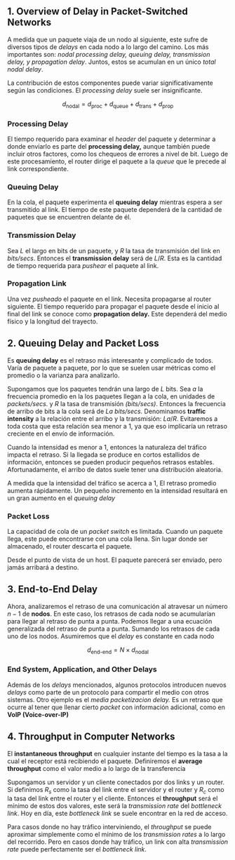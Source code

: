## 1. Overview of Delay in Packet-Switched Networks

A medida que un paquete viaja de un nodo al siguiente, este sufre de diversos tipos de *delays* en cada nodo a lo largo del camino. Los más importantes son: *nodal processing delay, queuing delay, transmission delay, y propagation delay*. Juntos, estos se acumulan en un único *total nodal delay*.

La contribución de estos componentes puede variar significativamente según las condiciones. El *processing delay* suele ser insignificante.

$$
d_{\text{nodal}} = d_{\text{proc}} + d_{\text{queue}} + d_{\text{trans}} + d_{\text{prop}}
$$

### Processing Delay

El tiempo requerido para examinar el *header* del paquete y determinar a donde enviarlo es parte del **processing delay,** aunque también puede incluir otros factores, como los chequeos de errores a nivel de bit. Luego de este procesamiento, el router dirige el paquete a la *queue* que le precede al link correspondiente.

### Queuing Delay

En la cola, el paquete experimenta el **queuing delay** mientras espera a ser transmitido al link. El tiempo de este paquete dependerá de la cantidad de paquetes que se encuentren delante de él.

### Transmission Delay

Sea $L$ el largo en bits de un paquete, y $R$ la tasa de transmisión del link en *bits/secs*. Entonces el **transmission delay** será de $L/R$. Esta es la cantidad de tiempo requerida para *pushear* el paquete al link.

### Propagation Link

Una vez *pusheado* el paquete en el link. Necesita propagarse al router siguiente. El tiempo requerido para propagar el paquete desde el inicio al final del link se conoce como **propagation delay.** Este dependerá del medio físico y la longitud del trayecto.

## 2. Queuing Delay and Packet Loss

Es **queuing delay** es el retraso más interesante y complicado de todos. Varía de paquete a paquete, por lo que se suelen usar métricas como el promedio o la varianza para analizarlo.

Supongamos que los paquetes tendrán una largo de $L$ bits. Sea $a$ la frecuencia promedio en la los paquetes llegan a la cola, en unidades de *packets/secs*. y $R$ la tasa de transmisión *(bits/secs)*. Entonces la frecuencia de arribo de bits a la cola será de $La$ *bits/secs.* Denominamos **traffic intensity** a la relación entre el arribo y la transmisión: $La/R$. Evitaremos a toda costa que esta relación sea menor a 1, ya que eso implicaría un retraso creciente en el envío de información.

Cuando la intensidad es menor a 1, entonces la naturaleza del tráfico impacta el retraso. Si la llegada se produce en cortos estallidos de información, entonces se pueden producir pequeños retrasos estables. Afortunadamente, el arribo de datos suele tener una distribución aleatoria.

A medida que la intensidad del tráfico se acerca a 1, El retraso promedio aumenta rápidamente. Un pequeño incremento en la intensidad resultará en un gran aumento en el *queuing delay*

### Packet Loss

La capacidad de cola de un *packet switch* es limitada. Cuando un paquete llega, este puede encontrarse con una cola llena. Sin lugar donde ser almacenado, el router descarta el paquete.

Desde el punto de vista de un host. El paquete parecerá ser enviado, pero jamás arribará a destino.

## 3. End-to-End Delay

Ahora, analizaremos el retraso de una comunicación al atravesar un número $n{-}1$ de **nodos**. En este caso, los retrasos de cada nodo se acumularían para llegar al retraso de punta a punta. Podemos llegar a una ecuación generalizada del retraso de punta a punta. Sumando los retrasos de cada uno de los nodos. Asumiremos que el *delay* es constante en cada nodo

$$
d_{\text{end-end}} = N\times d_{\text{nodal}}
$$

### End System, Application, and Other Delays

Además de los *delays* mencionados, algunos protocolos introducen nuevos *delays* como parte de un protocolo para compartir el medio con otros sistemas. Otro ejemplo es el *media packetizacion delay.* Es un retraso que ocurre al tener que llenar cierto *packet* con información adicional, como en **VoIP (Voice-over-IP)**

## 4. Throughput in Computer Networks

El **instantaneous throughput** en cualquier instante del tiempo es la tasa a la cual el receptor está recibiendo el paquete. Definiremos el **average throughput** como el valor medio a lo largo de la transferencia

Supongamos un servidor y un cliente conectados por dos links y un router. Si definimos $R_s$ como la tasa del link entre el servidor y el router y $R_c$ como la tasa del link entre el router y el cliente. Entonces el **throughput** será el mínimo de estos dos valores, este será la *transmission rate* del *bottleneck link*. Hoy en día, este *bottleneck link* se suele encontrar en la red de acceso.

Para casos donde no hay tráfico interviniendo, el *throughput* se puede aproximar simplemente como el mínimo de los *transmission rates* a lo largo del recorrido. Pero en casos donde hay tráfico, un link con alta *transmission rate* puede perfectamente ser el *bottleneck link*.
